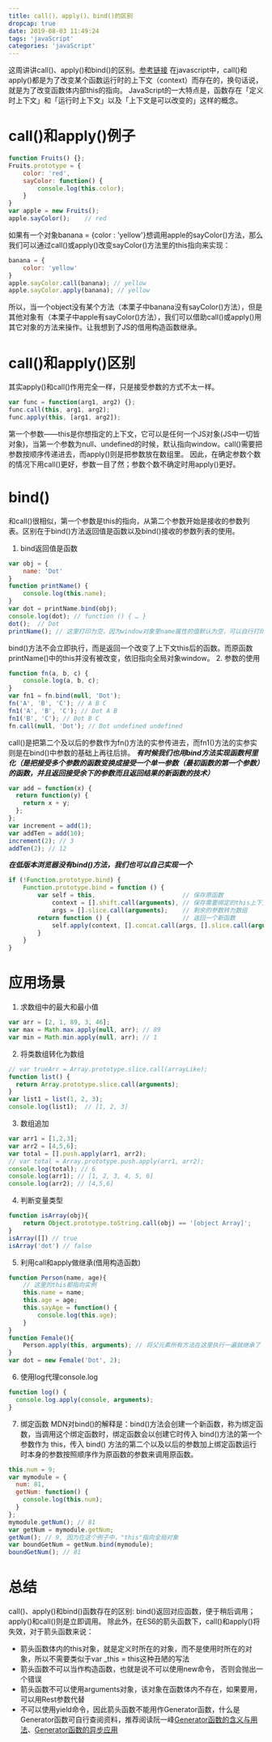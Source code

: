 ```yaml
---
title: call()、apply()、bind()的区别
dropcap: true
date: 2019-08-03 11:49:24
tags: 'javaScript'
categories: 'javaScript'
---
```

这周讲讲call()、apply()和bind()的区别。[参考链接](https://www.cnblogs.com/moqiutao/p/7371988.html)
在javascript中，call()和apply()都是为了改变某个函数运行时的上下文（context）而存在的，换句话说，就是为了改变函数体内部this的指向。
JavaScript的一大特点是，函数存在「定义时上下文」和「运行时上下文」以及「上下文是可以改变的」这样的概念。
# **call()和apply()例子**
```javascript
function Fruits() {};
Fruits.prototype = {
    color: 'red',
    sayColor: function() {
        console.log(this.color);
    }
}
var apple = new Fruits();
apple.sayColor();    // red
```
如果有一个对象banana = {color : 'yellow'}想调用apple的sayColor()方法，那么我们可以通过call()或apply()改变sayColor()方法里的this指向来实现：
```javascript
banana = {
    color: 'yellow'
}
apple.sayColor.call(banana); // yellow
apple.sayColor.apply(banana); // yellow
```
所以，当一个object没有某个方法（本栗子中banana没有sayColor()方法），但是其他对象有（本栗子中apple有sayColor()方法），我们可以借助call()或apply()用其它对象的方法来操作。让我想到了JS的借用构造函数继承。
# **call()和apply()区别**
其实apply()和call()作用完全一样，只是接受参数的方式不太一样。
```javascript
var func = function(arg1, arg2) {};
func.call(this, arg1, arg2);
func.apply(this, [arg1, arg2]);
```
第一个参数——this是你想指定的上下文，它可以是任何一个JS对象(JS中一切皆对象)，当第一个参数为null、undefined的时候，默认指向window。call()需要把参数按顺序传递进去，而apply()则是把参数放在数组里。
因此，在确定参数个数的情况下用call()更好，参数一目了然；参数个数不确定时用apply()更好。
# **bind()**
和call()很相似，第一个参数是this的指向，从第二个参数开始是接收的参数列表。区别在于bind()方法返回值是函数以及bind()接收的参数列表的使用。
1. bind返回值是函数
```javascript
var obj = {
    name: 'Dot'
}
function printName() {
    console.log(this.name);
}
var dot = printName.bind(obj);
console.log(dot); // function () { … }
dot();  // Dot
printName(); // 这里打印为空，因为window对象里name属性的值默认为空，可以自行打印一下便知
```
bind()方法不会立即执行，而是返回一个改变了上下文this后的函数。而原函数printName()中的this并没有被改变，依旧指向全局对象window。
2. 参数的使用
```javascript
function fn(a, b, c) {
    console.log(a, b, c);
}
var fn1 = fn.bind(null, 'Dot');
fn('A', 'B', 'C'); // A B C
fn1('A', 'B', 'C'); // Dot A B
fn1('B', 'C'); // Dot B C
fn.call(null, 'Dot'); // Dot undefined undefined
```
call()是把第二个及以后的参数作为fn()方法的实参传进去，而fn1()方法的实参实则是在bind()中参数的基础上再往后排。
***有时候我们也用bind方法实现函数柯里化（是把接受多个参数的函数变换成接受一个单一参数（最初函数的第一个参数）的函数，并且返回接受余下的参数而且返回结果的新函数的技术）***
```javascript
var add = function(x) {
  return function(y) {
    return x + y;
  };
};
var increment = add(1);
var addTen = add(10);
increment(2); // 3
addTen(2); // 12
```
***在低版本浏览器没有bind()方法，我们也可以自己实现一个***
```javascript
if (!Function.prototype.bind) {
    Function.prototype.bind = function () {
        var self = this,                        // 保存原函数
            context = [].shift.call(arguments), // 保存需要绑定的this上下文
            args = [].slice.call(arguments);    // 剩余的参数转为数组
        return function () {                    // 返回一个新函数
            self.apply(context, [].concat.call(args, [].slice.call(arguments)));
        }
    }
}
```
# **应用场景**
1. 求数组中的最大和最小值
```javascript
var arr = [2, 1, 89, 3, 46];
var max = Math.max.apply(null, arr); // 89
var min = Math.min.apply(null, arr); // 1
```
2. 将类数组转化为数组
```javascript
// var trueArr = Array.prototype.slice.call(arrayLike);
function list() {
  return Array.prototype.slice.call(arguments);
}
var list1 = list(1, 2, 3);
console.log(list1);  // [1, 2, 3]
```
3. 数组追加
```javascript
var arr1 = [1,2,3];
var arr2 = [4,5,6];
var total = [].push.apply(arr1, arr2);
// var total = Array.prototype.push.apply(arr1, arr2);
console.log(total); // 6
console.log(arr1); // [1, 2, 3, 4, 5, 6]
console.log(arr2); // [4,5,6]
```
4. 判断变量类型
```javascript
function isArray(obj){
    return Object.prototype.toString.call(obj) == '[object Array]';
}
isArray([]) // true
isArray('dot') // false
```
5. 利用call和apply做继承(借用构造函数)
```javascript
function Person(name, age){
    // 这里的this都指向实例
    this.name = name;
    this.age = age;
    this.sayAge = function() {
        console.log(this.age);
    }
}
function Female(){
    Person.apply(this, arguments); // 将父元素所有方法在这里执行一遍就继承了
}
var dot = new Female('Dot', 2);
```
6. 使用log代理console.log
```javascript
function log() {
  console.log.apply(console, arguments);
}
```
7. 绑定函数
MDN对bind()的解释是：bind()方法会创建一个新函数，称为绑定函数，当调用这个绑定函数时，绑定函数会以创建它时传入 bind()方法的第一个参数作为 this，传入 bind() 方法的第二个以及以后的参数加上绑定函数运行时本身的参数按照顺序作为原函数的参数来调用原函数。
```javascript
this.num = 9; 
var mymodule = {
  num: 81,
  getNum: function() { 
    console.log(this.num);
  }
};
mymodule.getNum(); // 81
var getNum = mymodule.getNum;
getNum(); // 9, 因为在这个例子中，"this"指向全局对象
var boundGetNum = getNum.bind(mymodule);
boundGetNum(); // 81
```
# **总结**
call()、apply()和bind()函数存在的区别:
bind()返回对应函数，便于稍后调用；apply()和call()则是立即调用。
除此外，在ES6的箭头函数下，call()和apply()将失效，对于箭头函数来说：
* 箭头函数体内的this对象，就是定义时所在的对象，而不是使用时所在的对象，所以不需要类似于var _this = this这种丑陋的写法
* 箭头函数不可以当作构造函数，也就是说不可以使用new命令， 否则会抛出一个错误
* 箭头函数不可以使用arguments对象，该对象在函数体内不存在，如果要用， 可以用Rest参数代替
* 不可以使用yield命令，因此箭头函数不能用作Generator函数，什么是Generator函数可自行查阅资料，推荐阅读阮一峰[Generator函数的含义与用法](http://www.ruanyifeng.com/blog/2015/04/generator.html)、[Generator函数的异步应用](http://es6.ruanyifeng.com/#docs/generator-async)